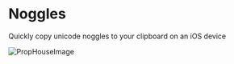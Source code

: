 # Noggles
Quickly copy unicode noggles to your clipboard on an iOS device

![PropHouseImage](https://user-images.githubusercontent.com/28959624/203633093-22ecd38b-3ffe-448d-8978-32529b7f0b7f.png)


